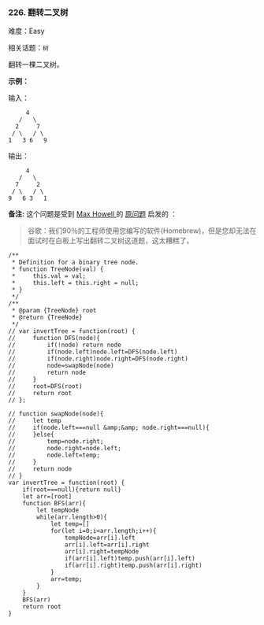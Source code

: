 ### 226. 翻转二叉树

难度：Easy

相关话题：`树`

翻转一棵二叉树。



**示例：** 



输入：



```
     4
   /   \
  2     7
 / \   / \
1   3 6   9
```


输出：



```
     4
   /   \
  7     2
 / \   / \
9   6 3   1
```


**备注:** 
这个问题是受到 [Max Howell ](https://twitter.com/mxcl)
的 [原问题](https://twitter.com/mxcl/status/608682016205344768)
 启发的 ：




> 谷歌：我们90％的工程师使用您编写的软件(Homebrew)，但是您却无法在面试时在白板上写出翻转二叉树这道题，这太糟糕了。

```
/**
 * Definition for a binary tree node.
 * function TreeNode(val) {
 *     this.val = val;
 *     this.left = this.right = null;
 * }
 */
/**
 * @param {TreeNode} root
 * @return {TreeNode}
 */
// var invertTree = function(root) {
//     function DFS(node){
//         if(!node) return node
//         if(node.left)node.left=DFS(node.left)
//         if(node.right)node.right=DFS(node.right)
//         node=swapNode(node)
//         return node
//     }
//     root=DFS(root)
//     return root
// };

// function swapNode(node){
//     let temp
//     if(node.left===null &amp;&amp; node.right===null){
//     }else{
//         temp=node.right;
//         node.right=node.left;
//         node.left=temp;
//     }
//     return node
// }
var invertTree = function(root) {
    if(root===null){return null}
    let arr=[root]
    function BFS(arr){
        let tempNode
        while(arr.length>0){
            let temp=[]
            for(let i=0;i<arr.length;i++){
                tempNode=arr[i].left
                arr[i].left=arr[i].right
                arr[i].right=tempNode
                if(arr[i].left)temp.push(arr[i].left)
                if(arr[i].right)temp.push(arr[i].right)
            }
            arr=temp;
        }
    }
    BFS(arr)
    return root
}
```

